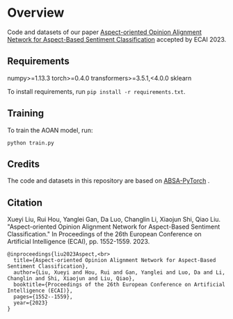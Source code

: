 # Overview

Code and datasets of our paper [Aspect-oriented Opinion Alignment Network for Aspect-Based Sentiment Classification](https://ebooks.iospress.nl/volumearticle/64368) accepted by ECAI 2023.

## Requirements

numpy>=1.13.3
torch>=0.4.0
transformers>=3.5.1,<4.0.0
sklearn

To install requirements, run `pip install -r requirements.txt`.

## Training

To train the AOAN model, run:

`python train.py`

## Credits

The code and datasets in this repository are based on [ABSA-PyTorch](https://github.com/songyouwei/ABSA-PyTorch) .

## Citation
Xueyi Liu, Rui Hou, Yanglei Gan, Da Luo, Changlin Li, Xiaojun Shi, Qiao Liu. "Aspect-oriented Opinion Alignment Network for Aspect-Based Sentiment Classification." In Proceedings of the 26th European Conference on Artificial Intelligence (ECAI), pp. 1552-1559. 2023. 

```
@inproceedings{liu2023Aspect,<br>
  title={Aspect-oriented Opinion Alignment Network for Aspect-Based Sentiment Classification},  
  author={Liu, Xueyi and Hou, Rui and Gan, Yanglei and Luo, Da and Li, Changlin and Shi, Xiaojun and Liu, Qiao},  
  booktitle={Proceedings of the 26th European Conference on Artificial Intelligence (ECAI)},  
  pages={1552--1559},  
  year={2023}  
}
```

